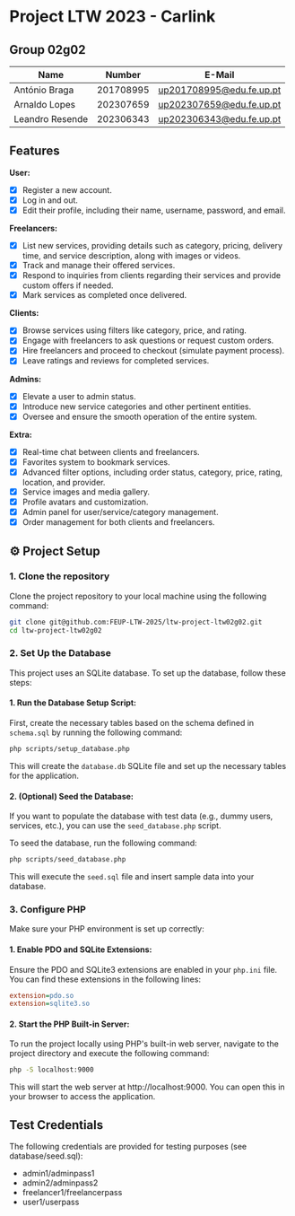 # Project LTW 2023 - Carlink

## Group 02g02

| Name            | Number    | E-Mail                   |
| --------------- | --------- | ------------------------ |
| António Braga   | 201708995 | up201708995@edu.fe.up.pt |
| Arnaldo Lopes   | 202307659 | up202307659@edu.fe.up.pt |
| Leandro Resende | 202306343 | up202306343@edu.fe.up.pt |

## Features

**User:**
- [x] Register a new account.
- [x] Log in and out.
- [x] Edit their profile, including their name, username, password, and email.

**Freelancers:**
- [x] List new services, providing details such as category, pricing, delivery time, and service description, along with images or videos.
- [x] Track and manage their offered services.
- [x] Respond to inquiries from clients regarding their services and provide custom offers if needed.
- [x] Mark services as completed once delivered.

**Clients:**
- [x] Browse services using filters like category, price, and rating.
- [x] Engage with freelancers to ask questions or request custom orders.
- [x] Hire freelancers and proceed to checkout (simulate payment process).
- [x] Leave ratings and reviews for completed services.

**Admins:**
- [x] Elevate a user to admin status.
- [x] Introduce new service categories and other pertinent entities.
- [x] Oversee and ensure the smooth operation of the entire system.

**Extra:**
- [x] Real-time chat between clients and freelancers.
- [x] Favorites system to bookmark services.
- [x] Advanced filter options, including order status, category, price, rating, location, and provider.
- [x] Service images and media gallery.
- [x] Profile avatars and customization.
- [x] Admin panel for user/service/category management.
- [x] Order management for both clients and freelancers.

## ⚙️ Project Setup

### 1. Clone the repository

Clone the project repository to your local machine using the following command:

```bash
git clone git@github.com:FEUP-LTW-2025/ltw-project-ltw02g02.git
cd ltw-project-ltw02g02
```

### 2. Set Up the Database

This project uses an SQLite database. To set up the database, follow these steps:

#### 1. Run the Database Setup Script:

First, create the necessary tables based on the schema defined in `schema.sql` by running the following command:

```bash
php scripts/setup_database.php
```

This will create the `database.db` SQLite file and set up the necessary tables for the application.

#### 2. (Optional) Seed the Database:

If you want to populate the database with test data (e.g., dummy users, services, etc.), you can use the `seed_database.php` script.

To seed the database, run the following command:

```bash
php scripts/seed_database.php
```

This will execute the `seed.sql` file and insert sample data into your database.

### 3. Configure PHP

Make sure your PHP environment is set up correctly:

#### 1. Enable PDO and SQLite Extensions:

Ensure the PDO and SQLite3 extensions are enabled in your `php.ini` file. You can find these extensions in the following lines:

```ini
extension=pdo.so
extension=sqlite3.so
```

#### 2. Start the PHP Built-in Server:

To run the project locally using PHP's built-in web server, navigate to the project directory and execute the following command:

```bash
php -S localhost:9000
```

This will start the web server at http://localhost:9000. You can open this in your browser to access the application.

## Test Credentials

The following credentials are provided for testing purposes (see database/seed.sql):

- admin1/adminpass1
- admin2/adminpass2
- freelancer1/freelancerpass
- user1/userpass

